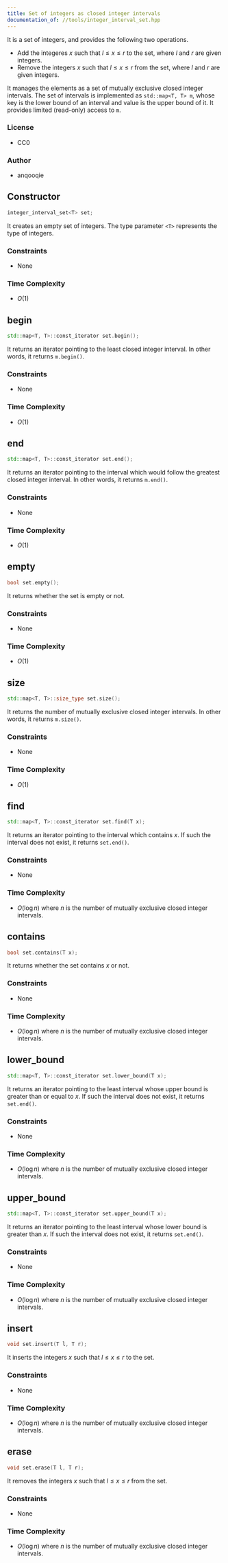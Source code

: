 ```yaml
---
title: Set of integers as closed integer intervals
documentation_of: //tools/integer_interval_set.hpp
---
```


It is a set of integers, and provides the following two operations.

- Add the integeres $x$ such that $l \leq x \leq r$ to the set, where $l$ and $r$ are given integers.
- Remove the integers $x$ such that $l \leq x \leq r$ from the set, where $l$ and $r$ are given integers.

It manages the elements as a set of mutually exclusive closed integer intervals.
The set of intervals is implemented as `std::map<T, T> m`, whose key is the lower bound of an interval and value is the upper bound of it.
It provides limited (read-only) access to `m`.

### License
- CC0

### Author
- anqooqie

## Constructor
```cpp
integer_interval_set<T> set;
```

It creates an empty set of integers.
The type parameter `<T>` represents the type of integers.

### Constraints
- None

### Time Complexity
- $O(1)$

## begin
```cpp
std::map<T, T>::const_iterator set.begin();
```

It returns an iterator pointing to the least closed integer interval.
In other words, it returns `m.begin()`.

### Constraints
- None

### Time Complexity
- $O(1)$

## end
```cpp
std::map<T, T>::const_iterator set.end();
```

It returns an iterator pointing to the interval which would follow the greatest closed integer interval.
In other words, it returns `m.end()`.

### Constraints
- None

### Time Complexity
- $O(1)$

## empty
```cpp
bool set.empty();
```

It returns whether the set is empty or not.

### Constraints
- None

### Time Complexity
- $O(1)$

## size
```cpp
std::map<T, T>::size_type set.size();
```

It returns the number of mutually exclusive closed integer intervals.
In other words, it returns `m.size()`.

### Constraints
- None

### Time Complexity
- $O(1)$

## find
```cpp
std::map<T, T>::const_iterator set.find(T x);
```

It returns an iterator pointing to the interval which contains $x$.
If such the interval does not exist, it returns `set.end()`.

### Constraints
- None

### Time Complexity
- $O(\log n)$ where $n$ is the number of mutually exclusive closed integer intervals.

## contains
```cpp
bool set.contains(T x);
```

It returns whether the set contains $x$ or not.

### Constraints
- None

### Time Complexity
- $O(\log n)$ where $n$ is the number of mutually exclusive closed integer intervals.

## lower_bound
```cpp
std::map<T, T>::const_iterator set.lower_bound(T x);
```

It returns an iterator pointing to the least interval whose upper bound is greater than or equal to $x$.
If such the interval does not exist, it returns `set.end()`.

### Constraints
- None

### Time Complexity
- $O(\log n)$ where $n$ is the number of mutually exclusive closed integer intervals.

## upper_bound
```cpp
std::map<T, T>::const_iterator set.upper_bound(T x);
```

It returns an iterator pointing to the least interval whose lower bound is greater than $x$.
If such the interval does not exist, it returns `set.end()`.

### Constraints
- None

### Time Complexity
- $O(\log n)$ where $n$ is the number of mutually exclusive closed integer intervals.

## insert
```cpp
void set.insert(T l, T r);
```

It inserts the integers $x$ such that $l \leq x \leq r$ to the set.

### Constraints
- None

### Time Complexity
- $O(\log n)$ where $n$ is the number of mutually exclusive closed integer intervals.

## erase
```cpp
void set.erase(T l, T r);
```

It removes the integers $x$ such that $l \leq x \leq r$ from the set.

### Constraints
- None

### Time Complexity
- $O(\log n)$ where $n$ is the number of mutually exclusive closed integer intervals.

